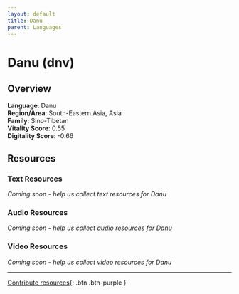 ```yaml
---
layout: default
title: Danu
parent: Languages
---
```


# Danu (dnv)

## Overview

**Language**: Danu  
**Region/Area**: South-Eastern Asia, Asia  
**Family**: Sino-Tibetan  
**Vitality Score**: 0.55  
**Digitality Score**: -0.66  

## Resources

### Text Resources
*Coming soon - help us collect text resources for Danu*

### Audio Resources
*Coming soon - help us collect audio resources for Danu*

### Video Resources
*Coming soon - help us collect video resources for Danu*

---

[Contribute resources](https://fairtrain.github.io/){: .btn .btn-purple }
